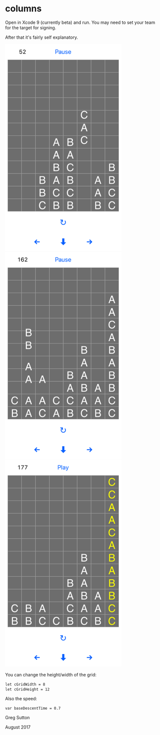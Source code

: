 # columns
Open in Xcode 9 (currently beta) and run. You may need to set your team for the target for signing.

After that it's fairly self explanatory.

<img src="screenshot1.png" width="375" height="667" />
<img src="screenshot2.png" width="375" height="667" />
<img src="screenshot3.png" width="375" height="667" />

You can change the height/width of the grid:

    let cGridWidth = 8
    let cGridHeight = 12

Also the speed:

    var baseDescentTime = 0.7



 Greg Sutton
 
 August 2017